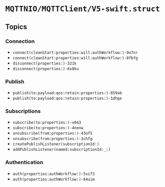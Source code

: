 # ``MQTTNIO/MQTTClient/V5-swift.struct``

## Topics

### Connection

- ``connect(cleanStart:properties:will:authWorkflow:)-9o7nr``
- ``connect(cleanStart:properties:will:authWorkflow:)-8fbfg``
- ``disconnect(properties:)-321k``
- ``disconnect(properties:)-6x8ku``

### Publish

- ``publish(to:payload:qos:retain:properties:)-859ab``
- ``publish(to:payload:qos:retain:properties:)-1dhge``

### Subscriptions

- ``subscribe(to:properties:)-x043``
- ``subscribe(to:properties:)-4nenw``
- ``unsubscribe(from:properties:)-43of5``
- ``unsubscribe(from:properties:)-3chfg``
- ``createPublishListener(subscriptionId:)``
- ``addPublishListener(named:subscriptionId:_:)``

### Authentication

- ``auth(properties:authWorkflow:)-5vif3``
- ``auth(properties:authWorkflow:)-64uim``
